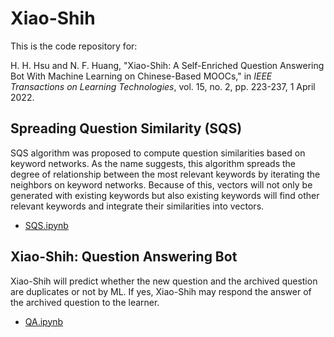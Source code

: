 # Xiao-Shih

This is the code repository for:

H. H. Hsu and N. F. Huang, "Xiao-Shih: A Self-Enriched Question Answering Bot With Machine Learning on Chinese-Based MOOCs," in <I>IEEE Transactions on Learning Technologies</I>, vol. 15, no. 2, pp. 223-237, 1 April 2022.

## Spreading Question Similarity (SQS)
SQS algorithm was proposed to compute question similarities based on keyword networks. As the name suggests, this algorithm spreads the degree of relationship between the most relevant keywords by iterating the neighbors on keyword networks. Because of this, vectors will not only be generated with existing keywords but also existing keywords will find other relevant keywords and integrate their similarities into vectors.

- [SQS.ipynb](https://github.com/PyDataScience/Xiao-Shih/blob/main/SQS.ipynb)

## Xiao-Shih: Question Answering Bot
Xiao-Shih will predict whether the new question and the archived question are duplicates or not by ML. If yes, Xiao-Shih may respond the answer of the archived question to the learner.

- [QA.ipynb](https://github.com/PyDataScience/Xiao-Shih/blob/main/QA.ipynb)
